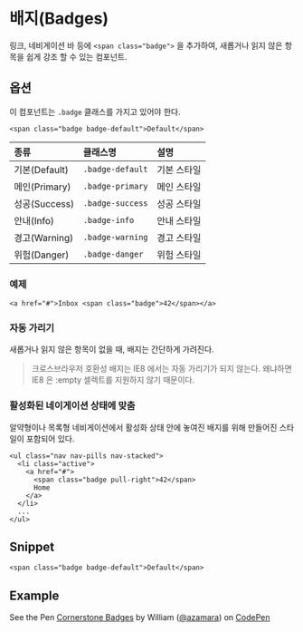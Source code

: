 <!--
{
    "id": 4211,
    "title": "배지(Badges)",
    "outline": "링크, 네비게이션 바 등에 `<span class='badge'>` 을 추가하여, 새롭거나 읽지 않은 항목을 쉽게 강조 할 수 있는 컴포넌트.",
    "tags": ["widget", "component"],
    "order": [4, 2, 11],
    "thumbnail": "4.2.11.badges.png"
}
-->

# 배지(Badges)
링크, 네비게이션 바 등에 `<span class="badge">` 을 추가하여, 새롭거나 읽지 않은 항목을 쉽게 강조 할 수 있는 컴포넌트.

## 옵션
이 컴포넌트는 `.badge` 클래스를 가지고 있어야 한다.

```
<span class="badge badge-default">Default</span>
```

종류 | 클래스명 | 설명
:-- | :-- | :--
기본(Default) | `.badge-default` | 기본 스타일
메인(Primary) | `.badge-primary` | 메인 스타일
성공(Success) | `.badge-success` | 성공 스타일
안내(Info) | `.badge-info` | 안내 스타일
경고(Warning) | `.badge-warning` | 경고 스타일
위험(Danger) | `.badge-danger` | 위험 스타일

### 예제
```
<a href="#">Inbox <span class="badge">42</span></a>
```

### 자동 가리기
새롭거나 읽지 않은 항목이 없을 때, 배지는 간단하게 가려진다.

> 크로스브라우저 호환성
배지는 IE8 에서는 자동 가리기가 되지 않는다. 왜냐하면 IE8 은 :empty 셀렉트를 지원하지 않기 때문이다.

### 활성화된 네이게이션 상태에 맞춤
알약형이나 목록형 네비게이션에서 활성화 상태 안에 놓여진 배지를 위해 만들어진 스타일이 포함되어 있다.

```
<ul class="nav nav-pills nav-stacked">
  <li class="active">
    <a href="#">
      <span class="badge pull-right">42</span>
      Home
    </a>
  </li>
  ...
</ul>
```

## Snippet
```
<span class="badge badge-default">Default</span>
```

## Example
<p data-height="268" data-theme-id="1127" data-slug-hash="FIjcJ" data-user="azamara" data-default-tab="result" class='codepen'>See the Pen <a href='http://codepen.io/azamara/pen/FIjcJ'>Cornerstone Badges</a> by William (<a href='http://codepen.io/azamara'>@azamara</a>) on <a href='http://codepen.io'>CodePen</a></p>
<script async src="http://codepen.io/assets/embed/ei.js"></script>